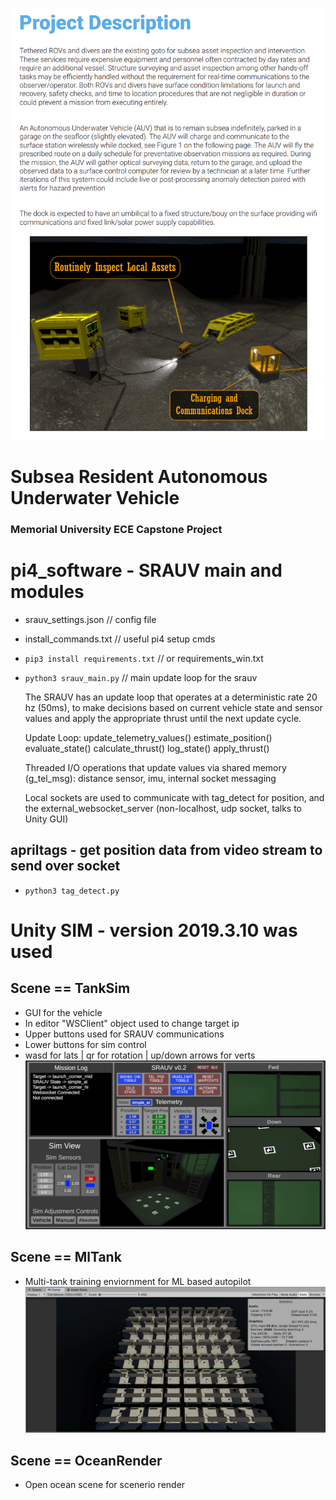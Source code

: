 
![Alt text](Media/ProjectDescription.PNG?raw=true "Project description")

# Subsea Resident Autonomous Underwater Vehicle
### Memorial University ECE Capstone Project

  
# pi4_software - SRAUV main and modules
- srauv_settings.json // config file
- install_commands.txt // useful pi4 setup cmds
- `pip3 install requirements.txt` // or requirements_win.txt

- `python3 srauv_main.py` // main update loop for the srauv

  The SRAUV has an update loop that operates at a
    deterministic rate 20 hz (50ms), to make decisions
    based on current vehicle state and sensor values and apply the
    appropriate thrust until the next update cycle.

  Update Loop:
    update_telemetry_values()
    estimate_position()
    evaluate_state()
    calculate_thrust()
    log_state()
    apply_thrust()
      
  Threaded I/O operations that update values via shared memory (g_tel_msg):
    distance sensor, imu, internal socket messaging
    
  Local sockets are used to communicate with tag_detect for position, and
  the external_websocket_server (non-localhost, udp socket, talks to Unity GUI)
  
## apriltags - get position data from video stream to send over socket
- `python3 tag_detect.py`

# Unity SIM - version 2019.3.10 was used 
## Scene == TankSim
- GUI for the vehicle
- In editor "WSClient" object used to change target ip
- Upper buttons used for SRAUV communications
- Lower buttons for sim control
- wasd for lats | qr for rotation | up/down arrows for verts
![Alt text](Media/gui.png?raw=true "GUI")

## Scene == MlTank
- Multi-tank training enviornment for ML based autopilot
![Alt text](Media/ml_tank.png?raw=true "Machine learning tanks")

## Scene == OceanRender
- Open ocean scene for scenerio render
